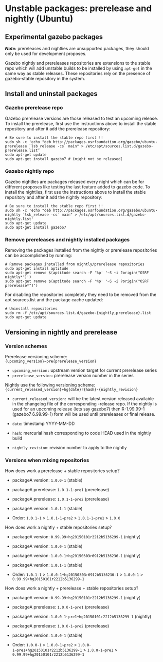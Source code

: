 # Unstable packages: prerelease and nightly (Ubuntu)

## Experimental gazebo packages

***Note:*** prereleases and nightlies are unsupported packages, they should
only be used for development proposes.

Gazebo nightly and prereleases repositories are extensions to the stable
repo which will add unstable builds to be installed by using `apt-get`
in the same way as stable releases. These repositories rely on the
presence of gazebo-stable repository in the system.

## Install and uninstall packages

### Gazebo prerelease repo

Gazebo prerelease versions are those released to test an upcoming release.
To install the prerelease, first use the
instructions above to install the stable repository and after it add the
prerelease repository:

```
# Be sure to install the stable repo first !!
sudo sh -c 'echo "deb http://packages.osrfoundation.org/gazebo/ubuntu-prerelease `lsb_release -cs` main" > /etc/apt/sources.list.d/gazebo-prerelease.list'
sudo apt-get update
sudo apt-get install gazebo7 # (might not be released)
```

### Gazebo nightly repo

Gazebo nightlies are packages released every night which can be for different
proposes like testing the last feature added to gazebo code. To install the
nightlies, first use the instructions above to install the stable repository
and after it add the nightly repository:

```
# Be sure to install the stable repo first !!
sudo sh -c 'echo "deb http://packages.osrfoundation.org/gazebo/ubuntu-nightly `lsb_release -cs` main" > /etc/apt/sources.list.d/gazebo-nightly.list'
sudo apt-get update
sudo apt-get install gazebo7
```

### Remove prereleases and nightly installed packages

Removing the packages installed from the nightly or prerelease repositories
can be accomplished by running:

```
# Remove packages installed from nightly/prerelease repositories
sudo apt-get install aptitude
sudo apt-get remove $(aptitude search -F '%p' '~S ~i ?origin("OSRF nightly*")')
sudo apt-get remove $(aptitude search -F '%p' '~S ~i ?origin("OSRF prerelease*")')
```

For disabling the repositories completely they need to be removed
from the apt sources.list and the package cache updated:

```
# Uninstall repositories
sudo rm -f /etc/apt/sources.list.d/gazebo-{nightly,prerelease}.list
sudo apt-get update
```

## Versioning in nightly and prerelease

### Version schemes

Prerelease versioning scheme: `{upcoming_version}~pre{prerelease_version}`

 * `upcoming_version:` upstream version target for current prerelease series
 * `prerelease_version`: prerelease version number in the series

Nightly use the following versioning scheme: `{current_released_version}+hg{date}r{hash}-{nightly_revision}`

 * `current_released_version:` will be the latest version released available in
   the changelog file of the corresponding -release repo. If the nightly is
   used for an upcoming release (lets say gazebo7) then R-1.99.99-1
   (gazebo7_6.99.99-1) form will be used until prereleases or final release.

 * `date`: timestamp YYYY-MM-DD

 * `hash`: mercurial hash corresponding to code HEAD used in the nightly build

 * `nightly_revision`:  revision number to apply to the nightly

### Versions when mixing repositories

How does work a prerelease + stable repositories setup?

 * packageA version: `1.0.0-1` (stable)
 * packageA prerelease: `1.0.1-1~pre1` (prerelease)
 * packageA prerelease: `1.0.1-1~pre2` (prerelease)
 * packageA version: `1.0.1-1` (stable)

 * Order: `1.0.1-1` > `1.0.1-1~pre2` > `1.0.1-1~pre1` > `1.0.0`

How does work a nightly + stable repositories setup?

 * packageA version: `0.99.99+hg20150101r2212b5136299-1` (nightly)
 * packageA version: `1.0.0-1` (stable)
 * packageA version: `1.0.0-1+hg20150303r6912b5136236-1` (nightly)
 * packageA version: `1.0.1-1` (stable)

 * Order: `1.0.1-1` > `1.0.0-1+hg20150303r6912b5136236-1` > `1.0.0-1` > `0.99.99+hg20150101r2212b5136299-1`

How does work a nightly + prerelease + stable repositories setup?

 * packageA version: `0.99.99+hg20150101r2212b5136299-1` (nightly)
 * packageA prerelease: `1.0.0-1~pre1` (prerelease)
 * packageA version: `1.0.0-1~pre1+hg20150101r2212b5136299-1` (nightly)
 * packageA prerelease: `1.0.0-1~pre2` (prerelease)
 * packageA version: `1.0.0-1` (stable)

 * Order: `1.0.0-1` > `1.0.0-1~pre2` > `1.0.0-1~pre1+hg20150101r2212b5136299-1` > `1.0.0-1~pre1` > `0.99.99+hg20150101r2212b5136299-1`
